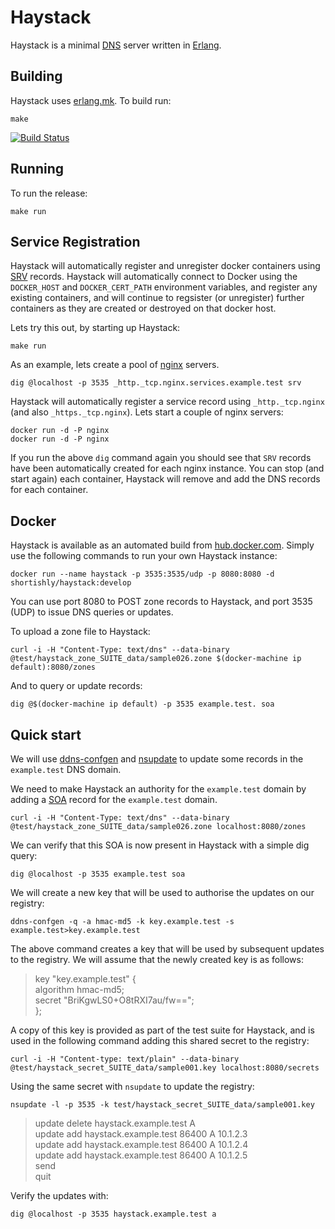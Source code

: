# Haystack

Haystack is a minimal
[DNS](https://en.wikipedia.org/wiki/Domain_Name_System) server written
in [Erlang](http://erlang.org).

## Building

Haystack uses [erlang.mk](https://github.com/ninenines/erlang.mk). To build run:

```
make
```

[![Build Status](https://travis-ci.org/shortishly/haystack.svg)](https://travis-ci.org/shortishly/haystack)

## Running

To run the release:

```
make run
```

## Service Registration

Haystack will automatically register and unregister docker containers
using [SRV](https://en.wikipedia.org/wiki/SRV_record)
records. Haystack will automatically connect to Docker using the
`DOCKER_HOST` and `DOCKER_CERT_PATH` environment variables, and
register any existing containers, and will continue to regsister (or
unregister) further containers as they are created or destroyed on
that docker host.

Lets try this out, by starting up Haystack:

```shell
make run
```

As an example, lets create a pool of [nginx](https://www.nginx.com) servers.

```shell
dig @localhost -p 3535 _http._tcp.nginx.services.example.test srv
```

Haystack will automatically register a service record using
`_http._tcp.nginx` (and also `_https._tcp.nginx`). Lets start a couple
of nginx servers:

```shell
docker run -d -P nginx
docker run -d -P nginx
```

If you run the above `dig` command again you should see that `SRV`
records have been automatically created for each nginx instance. You
can stop (and start again) each container, Haystack will remove and
add the DNS records for each container.

## Docker

Haystack is available as an automated build from
[hub.docker.com](https://hub.docker.com/r/shortishly/haystack/). Simply
use the following commands to run your own Haystack instance:

```
docker run --name haystack -p 3535:3535/udp -p 8080:8080 -d shortishly/haystack:develop
```

You can use port 8080 to POST zone records to Haystack, and port 3535
(UDP) to issue DNS queries or updates.

To upload a zone file to Haystack:

```
curl -i -H "Content-Type: text/dns" --data-binary @test/haystack_zone_SUITE_data/sample026.zone $(docker-machine ip default):8080/zones
```

And to query or update records:

```
dig @$(docker-machine ip default) -p 3535 example.test. soa
```


## Quick start

We will use
[ddns-confgen](http://ftp.isc.org/isc/bind9/9.9.0rc1/bind-9.9.0rc1/bin/confgen/ddns-confgen.html)
and [nsupdate](https://en.wikipedia.org/wiki/Nsupdate) to update some
records in the `example.test` DNS domain.

We need to make Haystack an authority for the `example.test` domain by
adding a
[SOA](https://en.wikipedia.org/wiki/List_of_DNS_record_types#SOA)
record for the `example.test` domain.

```
curl -i -H "Content-Type: text/dns" --data-binary @test/haystack_zone_SUITE_data/sample026.zone localhost:8080/zones
```

We can verify that this SOA is now present in Haystack with a simple dig query:

```shell
dig @localhost -p 3535 example.test soa
```

We will create a new key that will be used to authorise the
updates on our registry:

```shell
ddns-confgen -q -a hmac-md5 -k key.example.test -s example.test>key.example.test
```

The above command creates a key that will be used by subsequent
updates to the registry. We will assume that the newly created key is
as follows:

> key "key.example.test" {<br />
>	algorithm hmac-md5;<br />
>	secret "BriKgwLS0+O8tRXI7au/fw==";<br />
>};<br />

A copy of this key is provided as part of the test suite for Haystack,
and is used in the following command adding this shared secret to the
registry:

```shell
curl -i -H "Content-type: text/plain" --data-binary @test/haystack_secret_SUITE_data/sample001.key localhost:8080/secrets
```

Using the same secret with `nsupdate` to update the registry:

```shell
nsupdate -l -p 3535 -k test/haystack_secret_SUITE_data/sample001.key
```
> update delete haystack.example.test A<br />
> update add haystack.example.test 86400 A 10.1.2.3<br />
> update add haystack.example.test 86400 A 10.1.2.4<br />
> update add haystack.example.test 86400 A 10.1.2.5<br />
> send<br />
> quit<br />

Verify the updates with:

```shell
dig @localhost -p 3535 haystack.example.test a
```
